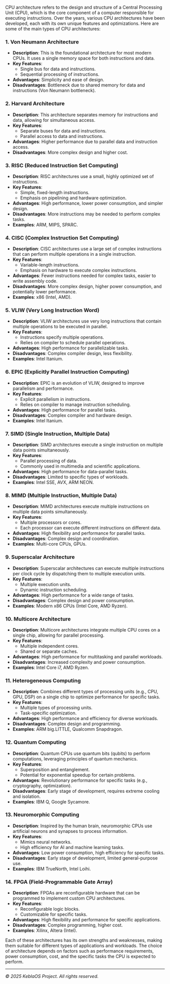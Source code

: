 CPU architecture refers to the design and structure of a Central Processing Unit (CPU), which is the core component of a computer responsible for executing instructions. Over the years, various CPU architectures have been developed, each with its own unique features and optimizations. Here are some of the main types of CPU architectures:

### 1. **Von Neumann Architecture**
   - **Description**: This is the foundational architecture for most modern CPUs. It uses a single memory space for both instructions and data.
   - **Key Features**:
     - Single bus for data and instructions.
     - Sequential processing of instructions.
   - **Advantages**: Simplicity and ease of design.
   - **Disadvantages**: Bottleneck due to shared memory for data and instructions (Von Neumann bottleneck).

### 2. **Harvard Architecture**
   - **Description**: This architecture separates memory for instructions and data, allowing for simultaneous access.
   - **Key Features**:
     - Separate buses for data and instructions.
     - Parallel access to data and instructions.
   - **Advantages**: Higher performance due to parallel data and instruction access.
   - **Disadvantages**: More complex design and higher cost.

### 3. **RISC (Reduced Instruction Set Computing)**
   - **Description**: RISC architectures use a small, highly optimized set of instructions.
   - **Key Features**:
     - Simple, fixed-length instructions.
     - Emphasis on pipelining and hardware optimization.
   - **Advantages**: High performance, lower power consumption, and simpler design.
   - **Disadvantages**: More instructions may be needed to perform complex tasks.
   - **Examples**: ARM, MIPS, SPARC.

### 4. **CISC (Complex Instruction Set Computing)**
   - **Description**: CISC architectures use a large set of complex instructions that can perform multiple operations in a single instruction.
   - **Key Features**:
     - Variable-length instructions.
     - Emphasis on hardware to execute complex instructions.
   - **Advantages**: Fewer instructions needed for complex tasks, easier to write assembly code.
   - **Disadvantages**: More complex design, higher power consumption, and potentially lower performance.
   - **Examples**: x86 (Intel, AMD).

### 5. **VLIW (Very Long Instruction Word)**
   - **Description**: VLIW architectures use very long instructions that contain multiple operations to be executed in parallel.
   - **Key Features**:
     - Instructions specify multiple operations.
     - Relies on compiler to schedule parallel operations.
   - **Advantages**: High performance for parallelizable tasks.
   - **Disadvantages**: Complex compiler design, less flexibility.
   - **Examples**: Intel Itanium.

### 6. **EPIC (Explicitly Parallel Instruction Computing)**
   - **Description**: EPIC is an evolution of VLIW, designed to improve parallelism and performance.
   - **Key Features**:
     - Explicit parallelism in instructions.
     - Relies on compiler to manage instruction scheduling.
   - **Advantages**: High performance for parallel tasks.
   - **Disadvantages**: Complex compiler and hardware design.
   - **Examples**: Intel Itanium.

### 7. **SIMD (Single Instruction, Multiple Data)**
   - **Description**: SIMD architectures execute a single instruction on multiple data points simultaneously.
   - **Key Features**:
     - Parallel processing of data.
     - Commonly used in multimedia and scientific applications.
   - **Advantages**: High performance for data-parallel tasks.
   - **Disadvantages**: Limited to specific types of workloads.
   - **Examples**: Intel SSE, AVX, ARM NEON.

### 8. **MIMD (Multiple Instruction, Multiple Data)**
   - **Description**: MIMD architectures execute multiple instructions on multiple data points simultaneously.
   - **Key Features**:
     - Multiple processors or cores.
     - Each processor can execute different instructions on different data.
   - **Advantages**: High flexibility and performance for parallel tasks.
   - **Disadvantages**: Complex design and coordination.
   - **Examples**: Multi-core CPUs, GPUs.

### 9. **Superscalar Architecture**
   - **Description**: Superscalar architectures can execute multiple instructions per clock cycle by dispatching them to multiple execution units.
   - **Key Features**:
     - Multiple execution units.
     - Dynamic instruction scheduling.
   - **Advantages**: High performance for a wide range of tasks.
   - **Disadvantages**: Complex design and power consumption.
   - **Examples**: Modern x86 CPUs (Intel Core, AMD Ryzen).

### 10. **Multicore Architecture**
   - **Description**: Multicore architectures integrate multiple CPU cores on a single chip, allowing for parallel processing.
   - **Key Features**:
     - Multiple independent cores.
     - Shared or separate caches.
   - **Advantages**: High performance for multitasking and parallel workloads.
   - **Disadvantages**: Increased complexity and power consumption.
   - **Examples**: Intel Core i7, AMD Ryzen.

### 11. **Heterogeneous Computing**
   - **Description**: Combines different types of processing units (e.g., CPU, GPU, DSP) on a single chip to optimize performance for specific tasks.
   - **Key Features**:
     - Multiple types of processing units.
     - Task-specific optimization.
   - **Advantages**: High performance and efficiency for diverse workloads.
   - **Disadvantages**: Complex design and programming.
   - **Examples**: ARM big.LITTLE, Qualcomm Snapdragon.

### 12. **Quantum Computing**
   - **Description**: Quantum CPUs use quantum bits (qubits) to perform computations, leveraging principles of quantum mechanics.
   - **Key Features**:
     - Superposition and entanglement.
     - Potential for exponential speedup for certain problems.
   - **Advantages**: Revolutionary performance for specific tasks (e.g., cryptography, optimization).
   - **Disadvantages**: Early stage of development, requires extreme cooling and isolation.
   - **Examples**: IBM Q, Google Sycamore.

### 13. **Neuromorphic Computing**
   - **Description**: Inspired by the human brain, neuromorphic CPUs use artificial neurons and synapses to process information.
   - **Key Features**:
     - Mimics neural networks.
     - High efficiency for AI and machine learning tasks.
   - **Advantages**: Low power consumption, high efficiency for specific tasks.
   - **Disadvantages**: Early stage of development, limited general-purpose use.
   - **Examples**: IBM TrueNorth, Intel Loihi.

### 14. **FPGA (Field-Programmable Gate Array)**
   - **Description**: FPGAs are reconfigurable hardware that can be programmed to implement custom CPU architectures.
   - **Key Features**:
     - Reconfigurable logic blocks.
     - Customizable for specific tasks.
   - **Advantages**: High flexibility and performance for specific applications.
   - **Disadvantages**: Complex programming, higher cost.
   - **Examples**: Xilinx, Altera (Intel).

Each of these architectures has its own strengths and weaknesses, making them suitable for different types of applications and workloads. The choice of architecture depends on factors such as performance requirements, power consumption, cost, and the specific tasks the CPU is expected to perform.

---------------------------
*© 2025 KeblaOS Project. All rights reserved.*